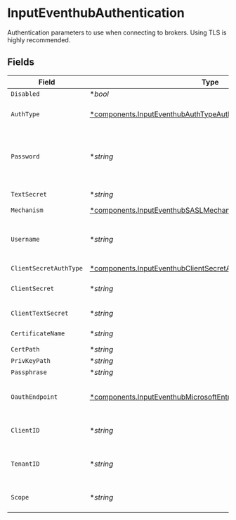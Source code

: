 # InputEventhubAuthentication

Authentication parameters to use when connecting to brokers. Using TLS is highly recommended.


## Fields

| Field                                                                                                                                                 | Type                                                                                                                                                  | Required                                                                                                                                              | Description                                                                                                                                           |
| ----------------------------------------------------------------------------------------------------------------------------------------------------- | ----------------------------------------------------------------------------------------------------------------------------------------------------- | ----------------------------------------------------------------------------------------------------------------------------------------------------- | ----------------------------------------------------------------------------------------------------------------------------------------------------- |
| `Disabled`                                                                                                                                            | **bool*                                                                                                                                               | :heavy_minus_sign:                                                                                                                                    | N/A                                                                                                                                                   |
| `AuthType`                                                                                                                                            | [*components.InputEventhubAuthTypeAuthenticationMethod](../../models/components/inputeventhubauthtypeauthenticationmethod.md)                         | :heavy_minus_sign:                                                                                                                                    | Enter password directly, or select a stored secret                                                                                                    |
| `Password`                                                                                                                                            | **string*                                                                                                                                             | :heavy_minus_sign:                                                                                                                                    | Connection-string primary key, or connection-string secondary key, from the Event Hubs workspace                                                      |
| `TextSecret`                                                                                                                                          | **string*                                                                                                                                             | :heavy_minus_sign:                                                                                                                                    | Select or create a stored text secret                                                                                                                 |
| `Mechanism`                                                                                                                                           | [*components.InputEventhubSASLMechanism](../../models/components/inputeventhubsaslmechanism.md)                                                       | :heavy_minus_sign:                                                                                                                                    | N/A                                                                                                                                                   |
| `Username`                                                                                                                                            | **string*                                                                                                                                             | :heavy_minus_sign:                                                                                                                                    | The username for authentication. For Event Hubs, this should always be $ConnectionString.                                                             |
| `ClientSecretAuthType`                                                                                                                                | [*components.InputEventhubClientSecretAuthTypeAuthenticationMethod](../../models/components/inputeventhubclientsecretauthtypeauthenticationmethod.md) | :heavy_minus_sign:                                                                                                                                    | N/A                                                                                                                                                   |
| `ClientSecret`                                                                                                                                        | **string*                                                                                                                                             | :heavy_minus_sign:                                                                                                                                    | client_secret to pass in the OAuth request parameter                                                                                                  |
| `ClientTextSecret`                                                                                                                                    | **string*                                                                                                                                             | :heavy_minus_sign:                                                                                                                                    | Select or create a stored text secret                                                                                                                 |
| `CertificateName`                                                                                                                                     | **string*                                                                                                                                             | :heavy_minus_sign:                                                                                                                                    | Select or create a stored certificate                                                                                                                 |
| `CertPath`                                                                                                                                            | **string*                                                                                                                                             | :heavy_minus_sign:                                                                                                                                    | N/A                                                                                                                                                   |
| `PrivKeyPath`                                                                                                                                         | **string*                                                                                                                                             | :heavy_minus_sign:                                                                                                                                    | N/A                                                                                                                                                   |
| `Passphrase`                                                                                                                                          | **string*                                                                                                                                             | :heavy_minus_sign:                                                                                                                                    | N/A                                                                                                                                                   |
| `OauthEndpoint`                                                                                                                                       | [*components.InputEventhubMicrosoftEntraIDAuthenticationEndpoint](../../models/components/inputeventhubmicrosoftentraidauthenticationendpoint.md)     | :heavy_minus_sign:                                                                                                                                    | Endpoint used to acquire authentication tokens from Azure                                                                                             |
| `ClientID`                                                                                                                                            | **string*                                                                                                                                             | :heavy_minus_sign:                                                                                                                                    | client_id to pass in the OAuth request parameter                                                                                                      |
| `TenantID`                                                                                                                                            | **string*                                                                                                                                             | :heavy_minus_sign:                                                                                                                                    | Directory ID (tenant identifier) in Azure Active Directory                                                                                            |
| `Scope`                                                                                                                                               | **string*                                                                                                                                             | :heavy_minus_sign:                                                                                                                                    | Scope to pass in the OAuth request parameter                                                                                                          |